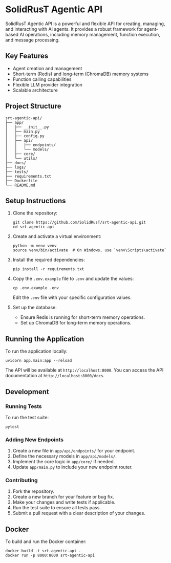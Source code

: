 # SolidRusT Agentic API

SolidRusT Agentic API is a powerful and flexible API for creating, managing, and interacting with AI agents. It provides a robust framework for agent-based AI operations, including memory management, function execution, and message processing.

## Key Features

- Agent creation and management
- Short-term (Redis) and long-term (ChromaDB) memory systems
- Function calling capabilities
- Flexible LLM provider integration
- Scalable architecture

## Project Structure

```plaintext
srt-agentic-api/
├── app/
│   ├── __init__.py
│   ├── main.py
│   ├── config.py
│   ├── api/
│   │   ├── endpoints/
│   │   └── models/
│   ├── core/
│   └── utils/
├── docs/
├── logs/
├── tests/
├── requirements.txt
├── Dockerfile
└── README.md
```

## Setup Instructions

1. Clone the repository:
   ```
   git clone https://github.com/SolidRusT/srt-agentic-api.git
   cd srt-agentic-api
   ```

2. Create and activate a virtual environment:
   ```
   python -m venv venv
   source venv/bin/activate  # On Windows, use `venv\Scripts\activate`
   ```

3. Install the required dependencies:
   ```
   pip install -r requirements.txt
   ```

4. Copy the `.env.example` file to `.env` and update the values:
   ```
   cp .env.example .env
   ```
   Edit the `.env` file with your specific configuration values.

5. Set up the database:
   - Ensure Redis is running for short-term memory operations.
   - Set up ChromaDB for long-term memory operations.

## Running the Application

To run the application locally:

```
uvicorn app.main:app --reload
```

The API will be available at `http://localhost:8000`. You can access the API documentation at `http://localhost:8000/docs`.

## Development

### Running Tests

To run the test suite:

```
pytest
```

### Adding New Endpoints

1. Create a new file in `app/api/endpoints/` for your endpoint.
2. Define the necessary models in `app/api/models/`.
3. Implement the core logic in `app/core/` if needed.
4. Update `app/main.py` to include your new endpoint router.

### Contributing

1. Fork the repository.
2. Create a new branch for your feature or bug fix.
3. Make your changes and write tests if applicable.
4. Run the test suite to ensure all tests pass.
5. Submit a pull request with a clear description of your changes.

## Docker

To build and run the Docker container:

```
docker build -t srt-agentic-api .
docker run -p 8000:8000 srt-agentic-api
```
